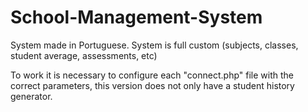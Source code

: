 # School-Management-System
System made in Portuguese. 
System is full custom (subjects, classes, student average, assessments, etc)

To work it is necessary to configure each "connect.php" file with the correct parameters, this version does not only have a student history generator.
